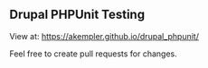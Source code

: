 ## Drupal PHPUnit Testing

View at: https://akempler.github.io/drupal_phpunit/

Feel free to create pull requests for changes.
